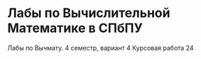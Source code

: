# Лабы по Вычислительной Математике в СПбПУ
Лабы по Вычмату. 4 семестр, вариант 4
Курсовая работа	24
